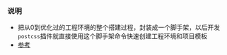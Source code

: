 ### 说明
- 把从0到优化过的工程环境的整个搭建过程，封装成一个脚手架，以后开发`postcss`插件就直接使用这个脚手架命令快速创建工程环境和项目模板
- [参考](https://juejin.cn/post/6901552013717438472#heading-14)
